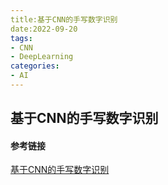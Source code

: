 ```yaml
---
title:基于CNN的手写数字识别
date:2022-09-20
tags:
- CNN
- DeepLearning
categories:
- AI
---
```


## 基于CNN的手写数字识别

#### 参考链接

[基于CNN的手写数字识别](https://blog.csdn.net/qq_44961028/article/details/118074416)